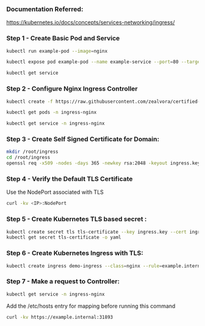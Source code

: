 ### Documentation Referred:

https://kubernetes.io/docs/concepts/services-networking/ingress/

### Step 1 - Create Basic Pod and Service
```sh
kubectl run example-pod --image=nginx

kubectl expose pod example-pod --name example-service --port=80 --target-port=80

kubectl get service
```
### Step 2 - Configure Nginx Ingress Controller
```sh
kubectl create -f https://raw.githubusercontent.com/zealvora/certified-kubernetes-security-specialist/refs/heads/main/domain-1-cluster-setup/nginx-controller.yaml

kubectl get pods -n ingress-nginx

kubectl get service -n ingress-nginx
```

### Step 3 - Create Self Signed Certificate for Domain:
```sh
mkdir /root/ingress
cd /root/ingress
openssl req -x509 -nodes -days 365 -newkey rsa:2048 -keyout ingress.key -out ingress.crt -subj "/CN=example.internal/O=security"
```

### Step 4 - Verify the Default TLS Certificate
Use the NodePort associated with TLS
```sh
curl -kv <IP>:NodePort 
```
### Step 5 - Create Kubernetes TLS based secret :
```sh
kubectl create secret tls tls-certificate --key ingress.key --cert ingress.crt
kubectl get secret tls-certificate -o yaml
```
### Step 6 - Create Kubernetes Ingress with TLS:
```sh
kubectl create ingress demo-ingress --class=nginx --rule=example.internal/*=example-service:80,tls=tls-certificate
```
### Step 7 - Make a request to Controller:
```sh
kubectl get service -n ingress-nginx
```
Add the /etc/hosts entry for mapping before running this command
```sh
curl -kv https://example.internal:31893
```
